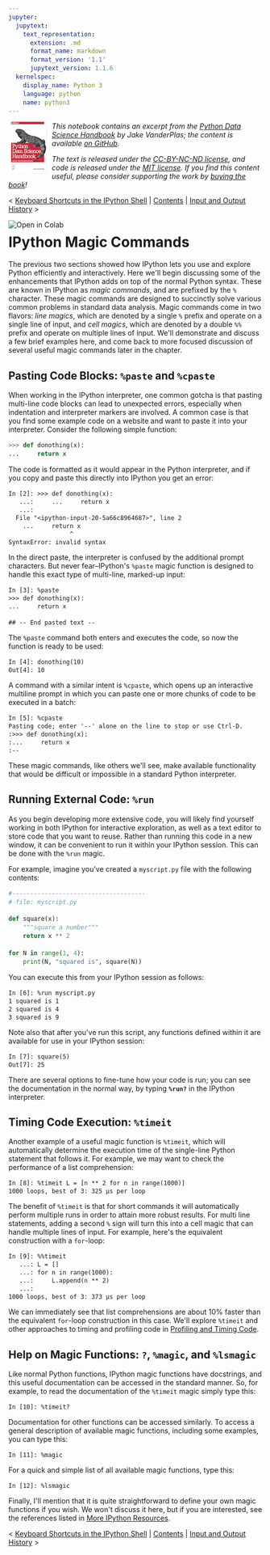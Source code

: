 ```yaml
---
jupyter:
  jupytext:
    text_representation:
      extension: .md
      format_name: markdown
      format_version: '1.1'
      jupytext_version: 1.1.6
  kernelspec:
    display_name: Python 3
    language: python
    name: python3
---
```


<!--BOOK_INFORMATION-->
<img align="left" style="padding-right:10px;" src="figures/PDSH-cover-small.png">

*This notebook contains an excerpt from the [Python Data Science Handbook](http://shop.oreilly.com/product/0636920034919.do) by Jake VanderPlas; the content is available [on GitHub](https://github.com/jakevdp/PythonDataScienceHandbook).*

*The text is released under the [CC-BY-NC-ND license](https://creativecommons.org/licenses/by-nc-nd/3.0/us/legalcode), and code is released under the [MIT license](https://opensource.org/licenses/MIT). If you find this content useful, please consider supporting the work by [buying the book](http://shop.oreilly.com/product/0636920034919.do)!*


<!--NAVIGATION-->
< [Keyboard Shortcuts in the IPython Shell](01.02-Shell-Keyboard-Shortcuts.ipynb) | [Contents](Index.ipynb) | [Input and Output History](01.04-Input-Output-History.ipynb) >


<!--COLAB_LINK-->
<p><a href="https://colab.research.google.com/github/jakevdp/PythonDataScienceHandbook/blob/master/notebooks/01.03-Magic-Commands.ipynb"><img align="left" src="https://colab.research.google.com/assets/colab-badge.svg" alt="Open in Colab" title="Open and Execute in Google Colaboratory"></a></p>



# IPython Magic Commands


The previous two sections showed how IPython lets you use and explore Python efficiently and interactively.
Here we'll begin discussing some of the enhancements that IPython adds on top of the normal Python syntax.
These are known in IPython as *magic commands*, and are prefixed by the ``%`` character.
These magic commands are designed to succinctly solve various common problems in standard data analysis.
Magic commands come in two flavors: *line magics*, which are denoted by a single ``%`` prefix and operate on a single line of input, and *cell magics*, which are denoted by a double ``%%`` prefix and operate on multiple lines of input.
We'll demonstrate and discuss a few brief examples here, and come back to more focused discussion of several useful magic commands later in the chapter.

<!-- #region -->
## Pasting Code Blocks: ``%paste`` and ``%cpaste``

When working in the IPython interpreter, one common gotcha is that pasting multi-line code blocks can lead to unexpected errors, especially when indentation and interpreter markers are involved.
A common case is that you find some example code on a website and want to paste it into your interpreter.
Consider the following simple function:

``` python
>>> def donothing(x):
...     return x

```
The code is formatted as it would appear in the Python interpreter, and if you copy and paste this directly into IPython you get an error:

```ipython
In [2]: >>> def donothing(x):
   ...:     ...     return x
   ...:     
  File "<ipython-input-20-5a66c8964687>", line 2
    ...     return x
                 ^
SyntaxError: invalid syntax
```

In the direct paste, the interpreter is confused by the additional prompt characters.
But never fear–IPython's ``%paste`` magic function is designed to handle this exact type of multi-line, marked-up input:

```ipython
In [3]: %paste
>>> def donothing(x):
...     return x

## -- End pasted text --
```

The ``%paste`` command both enters and executes the code, so now the function is ready to be used:

```ipython
In [4]: donothing(10)
Out[4]: 10
```

A command with a similar intent is ``%cpaste``, which opens up an interactive multiline prompt in which you can paste one or more chunks of code to be executed in a batch:

```ipython
In [5]: %cpaste
Pasting code; enter '--' alone on the line to stop or use Ctrl-D.
:>>> def donothing(x):
:...     return x
:--
```

These magic commands, like others we'll see, make available functionality that would be difficult or impossible in a standard Python interpreter.
<!-- #endregion -->

<!-- #region -->
## Running External Code: ``%run``
As you begin developing more extensive code, you will likely find yourself working in both IPython for interactive exploration, as well as a text editor to store code that you want to reuse.
Rather than running this code in a new window, it can be convenient to run it within your IPython session.
This can be done with the ``%run`` magic.

For example, imagine you've created a ``myscript.py`` file with the following contents:

```python
#-------------------------------------
# file: myscript.py

def square(x):
    """square a number"""
    return x ** 2

for N in range(1, 4):
    print(N, "squared is", square(N))
```

You can execute this from your IPython session as follows:

```ipython
In [6]: %run myscript.py
1 squared is 1
2 squared is 4
3 squared is 9
```

Note also that after you've run this script, any functions defined within it are available for use in your IPython session:

```ipython
In [7]: square(5)
Out[7]: 25
```

There are several options to fine-tune how your code is run; you can see the documentation in the normal way, by typing **``%run?``** in the IPython interpreter.
<!-- #endregion -->

<!-- #region -->
## Timing Code Execution: ``%timeit``
Another example of a useful magic function is ``%timeit``, which will automatically determine the execution time of the single-line Python statement that follows it.
For example, we may want to check the performance of a list comprehension:

```ipython
In [8]: %timeit L = [n ** 2 for n in range(1000)]
1000 loops, best of 3: 325 µs per loop
```

The benefit of ``%timeit`` is that for short commands it will automatically perform multiple runs in order to attain more robust results.
For multi line statements, adding a second ``%`` sign will turn this into a cell magic that can handle multiple lines of input.
For example, here's the equivalent construction with a ``for``-loop:

```ipython
In [9]: %%timeit
   ...: L = []
   ...: for n in range(1000):
   ...:     L.append(n ** 2)
   ...: 
1000 loops, best of 3: 373 µs per loop
```

We can immediately see that list comprehensions are about 10% faster than the equivalent ``for``-loop construction in this case.
We'll explore ``%timeit`` and other approaches to timing and profiling code in [Profiling and Timing Code](01.07-Timing-and-Profiling.ipynb).
<!-- #endregion -->

<!-- #region -->
## Help on Magic Functions: ``?``, ``%magic``, and ``%lsmagic``

Like normal Python functions, IPython magic functions have docstrings, and this useful
documentation can be accessed in the standard manner.
So, for example, to read the documentation of the ``%timeit`` magic simply type this:

```ipython
In [10]: %timeit?
```

Documentation for other functions can be accessed similarly.
To access a general description of available magic functions, including some examples, you can type this:

```ipython
In [11]: %magic
```

For a quick and simple list of all available magic functions, type this:

```ipython
In [12]: %lsmagic
```

Finally, I'll mention that it is quite straightforward to define your own magic functions if you wish.
We won't discuss it here, but if you are interested, see the references listed in [More IPython Resources](01.08-More-IPython-Resources.ipynb).
<!-- #endregion -->

<!--NAVIGATION-->
< [Keyboard Shortcuts in the IPython Shell](01.02-Shell-Keyboard-Shortcuts.ipynb) | [Contents](Index.ipynb) | [Input and Output History](01.04-Input-Output-History.ipynb) >
